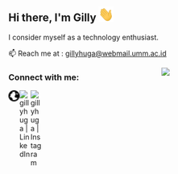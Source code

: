 ## Hi there, I'm Gilly <img src="https://raw.githubusercontent.com/gillyhuga/gillyhuga/master/wave.gif" width="30px">
I consider myself as a technology enthusiast. 

:mailbox: Reach me at : gillyhuga@webmail.umm.ac.id

<img align='right' src='https://media.giphy.com/media/bcKmIWkUMCjVm/giphy.gif' width='200"'>

### Connect with me:

[<img align="left" alt="gillyhuga.xyz" width="22px" src="https://raw.githubusercontent.com/iconic/open-iconic/master/svg/globe.svg" />][website]

[<img align="left" alt="gillyhuga | LinkedIn" width="22px" src="https://cdn.jsdelivr.net/npm/simple-icons@v3/icons/linkedin.svg" />][linkedin]

[<img align="left" alt="gillyhuga | Instagram" width="22px" src="https://cdn.jsdelivr.net/npm/simple-icons@v3/icons/instagram.svg" />][instagram]



[website]: https://gillyhuga.xyz

[instagram]: https://instagram.com/halogilly

[linkedin]: https://linkedin.com/in/gillyhuga
